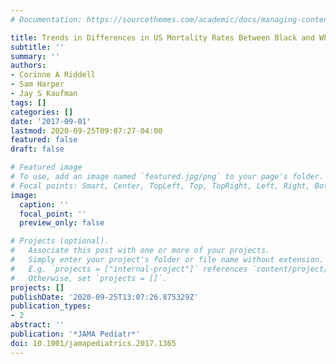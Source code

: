 ```yaml
---
# Documentation: https://sourcethemes.com/academic/docs/managing-content/

title: Trends in Differences in US Mortality Rates Between Black and White Infants
subtitle: ''
summary: ''
authors:
- Corinne A Riddell
- Sam Harper
- Jay S Kaufman
tags: []
categories: []
date: '2017-09-01'
lastmod: 2020-09-25T09:07:27-04:00
featured: false
draft: false

# Featured image
# To use, add an image named `featured.jpg/png` to your page's folder.
# Focal points: Smart, Center, TopLeft, Top, TopRight, Left, Right, BottomLeft, Bottom, BottomRight.
image:
  caption: ''
  focal_point: ''
  preview_only: false

# Projects (optional).
#   Associate this post with one or more of your projects.
#   Simply enter your project's folder or file name without extension.
#   E.g. `projects = ["internal-project"]` references `content/project/deep-learning/index.md`.
#   Otherwise, set `projects = []`.
projects: []
publishDate: '2020-09-25T13:07:26.875329Z'
publication_types:
- 2
abstract: ''
publication: '*JAMA Pediatr*'
doi: 10.1001/jamapediatrics.2017.1365
---
```

